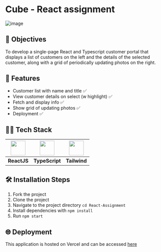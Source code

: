 # Cube - React assignment
![image](https://github.com/syedmazharaliraza/React-Assignment/assets/77449219/be825cd6-487c-42b6-9ad6-464984a220df)



## 📝 Objectives
To develop a single-page React and Typescript customer portal that displays a list of customers on the left and the details of the selected customer, along with a grid of periodically updating photos on the right.

## 🚀 Features
  -  Customer list with name and title ✅
  -  View customer details on select (w highlight) ✅
  -  Fetch and display info ✅
  -  Show grid of updating photos ✅
  -  Deployment ✅


## 🧑‍💻 Tech Stack
| <img src="https://cdn.jsdelivr.net/gh/devicons/devicon/icons/react/react-original.svg" width=46/>  | <img src="https://cdn.jsdelivr.net/gh/devicons/devicon/icons/typescript/typescript-original.svg" width=46 /> |<img src="https://cdn.jsdelivr.net/gh/devicons/devicon/icons/tailwindcss/tailwindcss-plain.svg" width=46/> 
|---|---|---|
|<b>ReactJS</b>|<b>TypeScript</b>|<b>Tailwind</b>|

## 🛠️ Installation Steps

1. Fork the project
2. Clone the project
3. Navigate to the project directory `cd React-Assignment`
4. Install dependencies with `npm install`
5. Run `npm start`

## 🌐 Deployment
This application is hosted on Vercel and can be accessed [here](https://react-assignment-cube.netlify.app/)
